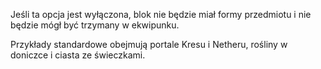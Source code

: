 Jeśli ta opcja jest wyłączona, blok nie będzie miał formy przedmiotu i nie będzie mógł być trzymany w ekwipunku.

Przykłady standardowe obejmują portale Kresu i Netheru, rośliny w doniczce i ciasta ze świeczkami.